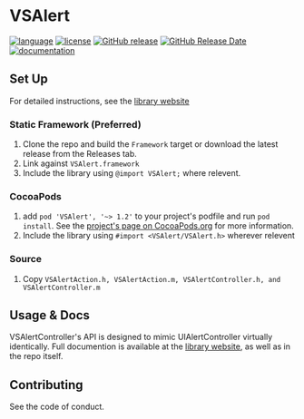 # VSAlert

[![language](https://img.shields.io/badge/language-Objective--C-blue.svg)](https://developer.apple.com/library/content/documentation/Cocoa/Conceptual/ProgrammingWithObjectiveC/Introduction/Introduction.html)
[![license](https://img.shields.io/github/license/vsanthanam/vsalert.svg)](https://en.wikipedia.org/wiki/MIT_License)
[![GitHub release](https://img.shields.io/github/release/vsanthanam/VSAlert.svg)](https://github.com/vsanthanam/VSAlert/releases)
[![GitHub Release Date](https://img.shields.io/github/release-date/vsanthanam/VSAlert.svg)](https://github.com/vsanthanam/VSAlert/releases)
[![documentation](https://code.vsanthanam.com/VSAlert/Documentation/badge.svg)](https://code.vsanthanam.com/VSAlert/Documentation/)

## Set Up

For detailed instructions, see the [library website](https://vsalert.vsanthanam.com)

### Static Framework (Preferred)

1. Clone the repo and build the `Framework` target or download the latest release from the Releases tab.
2. Link against `VSAlert.framework`
3. Include the library using `@import VSAlert;` where relevent.

### CocoaPods

1. add `pod 'VSAlert', '~> 1.2'` to your project's podfile and run `pod install`. See the [project's page on CocoaPods.org](https://cocoapods.org/pods/VSAlert) for more information.
2. Include the library using `#import <VSAlert/VSAlert.h>` wherever relevent

### Source

1. Copy `VSAlertAction.h, VSAlertAction.m, VSAlertController.h, and VSAlertController.m`

## Usage & Docs

VSAlertController's API is designed to mimic UIAlertController virtually identically. Full documention is available at the [library website](https://vsalert.vsanthanam.com), as well as in the repo itself.

## Contributing

See the code of conduct.

